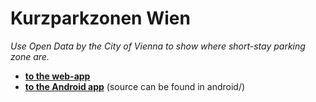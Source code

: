 # Kurzparkzonen Wien

*Use Open Data by the City of Vienna to show where short-stay parking zone are.*

- **[to the web-app](https://kurzparkzonen-wien.lw1.at/)**
- **[to the Android app](https://play.google.com/store/apps/details?id=at.lw1.kurzparkzonen.wien)** (source can be found in android/)

